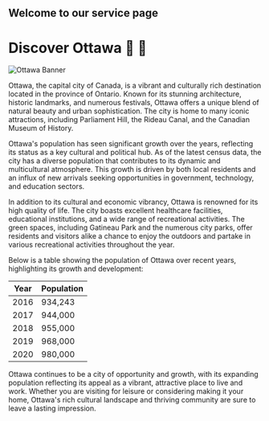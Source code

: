 
## Welcome to our service page

# Discover Ottawa :tada: :100:

![Ottawa Banner](https://www.tripsavvy.com/thmb/bsQiNqnuGVM62odcfAXc3d53_oE=/5050x3346/filters:fill(auto,1)/parliament-hill-on-the-rideau-canal-182789593-58bc2dc33df78c353cc6d63d.jpg) 

Ottawa, the capital city of Canada, is a vibrant and culturally rich destination located in the province of Ontario. Known for its stunning architecture, historic landmarks, and numerous festivals, Ottawa offers a unique blend of natural beauty and urban sophistication. The city is home to many iconic attractions, including Parliament Hill, the Rideau Canal, and the Canadian Museum of History.

Ottawa's population has seen significant growth over the years, reflecting its status as a key cultural and political hub. As of the latest census data, the city has a diverse population that contributes to its dynamic and multicultural atmosphere. This growth is driven by both local residents and an influx of new arrivals seeking opportunities in government, technology, and education sectors.

In addition to its cultural and economic vibrancy, Ottawa is renowned for its high quality of life. The city boasts excellent healthcare facilities, educational institutions, and a wide range of recreational activities. The green spaces, including Gatineau Park and the numerous city parks, offer residents and visitors alike a chance to enjoy the outdoors and partake in various recreational activities throughout the year.

Below is a table showing the population of Ottawa over recent years, highlighting its growth and development:

| Year | Population |
|------|------------|
| 2016 | 934,243    |
| 2017 | 944,000    |
| 2018 | 955,000    |
| 2019 | 968,000    |
| 2020 | 980,000    |

Ottawa continues to be a city of opportunity and growth, with its expanding population reflecting its appeal as a vibrant, attractive place to live and work. Whether you are visiting for leisure or considering making it your home, Ottawa's rich cultural landscape and thriving community are sure to leave a lasting impression.

